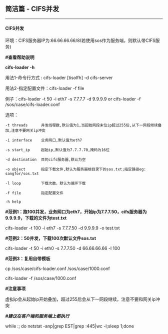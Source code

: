 ## 简洁篇 - CIFS并发

---

#### CIFS并发

环境：CIFS服务器IP为:66.66.66.66/8\(若使用sos作为服务端，则默认带CIFS服务\)

**\#查看帮助说明**

**cifs-loader -h**

用法1-命令行方式  : cifs-loader \[tisolfh\] -d cifs-server

用法2-指定配置文件：cifs-loader -f file

例子：cifs-loader -t 50 -i eth7 -s 7.7.7.7 -d 9.9.9.9  or  cifs-loader -f /sos/case/cifs-loader.conf

选项：

```
-t threads      并发线程数,默认值为1,当起始网段末位ip超过255后,从下一网段继续叠加,注意不要网关ip冲突

-i interface    业务网口,默认值为eth7

-s start_ip     起始ip,默认值为7.7.7.70,掩码为16位

-d destination  目的cifs服务器,默认为空

-o object       指定下载文件,默认为服务器根目录下的sos.txt;指定路径eg: sangfor/sos.txt

-l loop         下载次数，默认为循环下载

-f file         指定配置文件

-h help
```

**\#范例1：跑100并发，业务网口为eth7，开始ip为7.7.7.50，cifs服务器为9.9.9.9，下载的文件为test.txt**

cifs-loader -t 100 -i eth7 -s 7.7.7.50 -d 9.9.9.9 -o test.txt

**\#范例2：50并发，下载100次默认文件sos.txt**

cifs-loader -t 50 -i eth0 -s 7.7.7.50 -d 66.66.66.66 -l 100

**\#范例3：复用自带模板**

cp /sos/case/cifs-loader.conf /sos/case/1000.conf

cifs-loader -f /sos/case/1000.conf

**\#注意事项**

虚拟ip会从起始ip开始叠加，超过255后会从下一网段继续，注意不要和网关ip冲突

_**\#建议在客户端和服务端上都执行**_

while :; do netstat -anp\|grep EST\|grep :445\|wc -l;sleep 1;done

